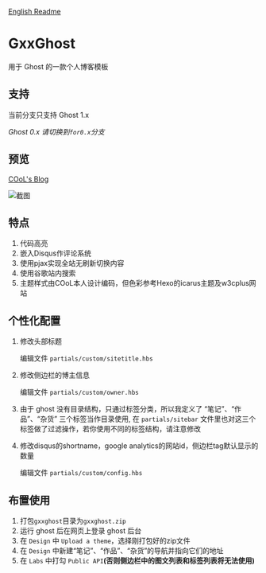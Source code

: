[English Readme](https://github.com/coolhihi/gxxghost/blob/master/README.md)

# GxxGhost

用于 Ghost 的一款个人博客模板

## 支持

当前分支只支持 Ghost 1.x

*Ghost 0.x 请切换到`for0.x`分支*

## 预览

[COoL's Blog](http://blog.gxxsite.com)

![截图](https://github.com/coolhihi/gxxghost/raw/master/_doc/gxxghost-screenshot.png)

## 特点

1. 代码高亮
2. 嵌入Disqus作评论系统
3. 使用pjax实现全站无刷新切换内容
4. 使用谷歌站内搜索
5. 主题样式由COoL本人设计编码，但色彩参考Hexo的icarus主题及w3cplus网站

## 个性化配置

1. 修改头部标题

    编辑文件 `partials/custom/sitetitle.hbs`

2. 修改侧边栏的博主信息

    编辑文件 `partials/custom/owner.hbs`

3. 由于 ghost 没有目录结构，只通过标签分类，所以我定义了 “笔记”、“作品”、“杂货” 三个标签当作目录使用, 在 `partials/sitebar` 文件里也对这三个标签做了过滤操作，若你使用不同的标签结构，请注意修改
    
4. 修改disqus的shortname，google analytics的网站id，侧边栏tag默认显示的数量

    编辑文件 `partials/custom/config.hbs`

## 布置使用

1. 打包`gxxghost`目录为`gxxghost.zip`
2. 运行 ghost 后在网页上登录 ghost 后台
3. 在 `Design` 中 `Upload a theme`，选择刚打包好的zip文件
4. 在 `Design` 中新建“笔记”、“作品”、“杂货”的导航并指向它们的地址
5. 在 `Labs` 中打勾 `Public API`**(否则侧边栏中的图文列表和标签列表将无法使用)**


